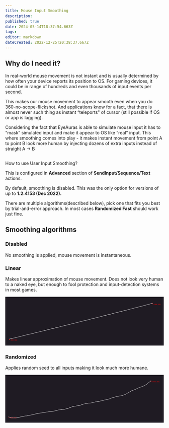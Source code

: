 ```yaml
---
title: Mouse Input Smoothing
description: 
published: true
date: 2024-05-14T18:37:54.663Z
tags: 
editor: markdown
dateCreated: 2022-12-25T20:38:37.667Z
---
```


## Why do I need it?

In real-world mouse movement is not instant and is usually determined by how often your device reports its position to OS. For gaming devices, it could be in range of hundreds and even thousands of input events per second. 

This makes our mouse movement to appear smooth even when you do 360-no-scope-flickshot. And applications know for a fact, that there is almost never such thing as instant “teleports" of cursor (still possible if OS or app is lagging). 

Considering the fact that EyeAuras is able to simulate mouse input it has to “mask” simulated input and make it appear to OS like “real” input. This where smoothing comes into play - it makes instant movement from point A to point B look more human by injecting dozens of extra inputs instead of straight A → B

##   
How to use User Input Smoothing?

This is configured in **Advanced** section of **SendInput/Sequence/Text** actions. 

By default, smoothing is disabled. This was the only option for versions of up to **1.2.4153 (Dec 2022).**

There are multiple algorithms(described below), pick one that fits you best by trial-and-error approach. In most cases **Randomized Fast** should work just fine. 

## Smoothing algorithms

### Disabled

No smoothing is applied, mouse movement is instantaneous.

### Linear

Makes linear approximation of mouse movement. Does not look very human to a naked eye, but enough to fool protection and input-detection systems in most games. 

![](/g100_wnd1_w5-10_s10_a1.gif)

### Randomized

Applies random seed to all inputs making it look much more humane. 

![](/g6_wnd2_w1-5_s10_a10.gif)